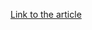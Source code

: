 [Link to the article](https://tesorion.nl/en/posts/lorenz-ransomware-analysis-and-a-free-decryptor/)
